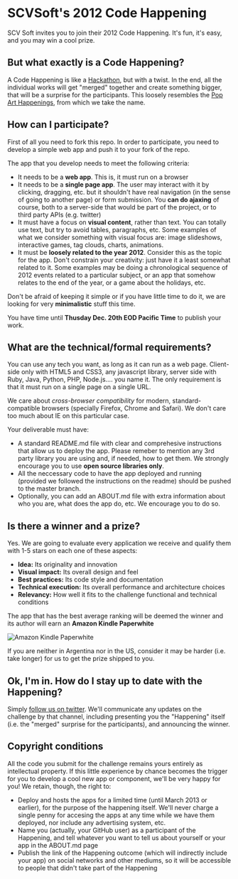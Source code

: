 SCVSoft's 2012 Code Happening
=============================

SCV Soft invites you to join their 2012 Code Happening. It's fun, it's easy, and you may win a cool prize.

## But what exactly is a Code Happening?

A Code Happening is like a [Hackathon](https://en.wikipedia.org/wiki/Hackathon), but with a twist. In the end, all the individual works will get "merged" together and create something bigger, that will be a surprise for the participants. This loosely resembles the [Pop Art Happenings](https://en.wikipedia.org/wiki/Happening), from which we take the name.

## How can I participate?

First of all you need to fork this repo. In order to participate, you need to develop a simple web app and push it to your fork of the repo.

The app that you develop needs to meet the following criteria:

- It needs to be a **web app**. This is, it must run on a browser
- It needs to be a **single page app**. The user may interact with it by clicking, dragging, etc. but it shouldn't have real navigation (in the sense of going to another page) or form submission. You **can do ajaxing** of course, both to a server-side that would be part of the project, or to third party APIs (e.g. twitter)
- It must have a focus on **visual content**, rather than text. You can totally use text, but try to avoid tables, paragraphs, etc. Some examples of what we consider something with visual focus are: image slideshows, interactive games, tag clouds, charts, animations.
- It must be **loosely related to the year 2012**. Consider this as the topic for the app. Don't constrain your creativity: just have it a least somewhat related to it. Some examples may be doing a chronological sequence of 2012 events related to a particular subject, or an app that somehow relates to the end of the year, or a game about the holidays, etc.

Don't be afraid of keeping it simple or if you have little time to do it, we are looking for very **minimalistic** stuff this time.

You have time until **Thusday Dec. 20th EOD Pacific Time** to publish your work.

## What are the technical/formal requirements?

You can use any tech you want, as long as it can run as a web page. Client-side only with HTML5 and CSS3, any javascript library, server side with Ruby, Java, Python, PHP, Node.js.... you name it. The only requirement is that it must run on a single page on a single URL.

We care about *cross-browser compatibility* for modern, standard-compatible browsers (specially Firefox, Chrome and Safari). We don't care too much about IE on this particular case.

Your deliverable must have:

- A standard README.md file with clear and comprehesive instructions that allow us to deploy the app. Please remeber to mention any 3rd party library you are using and, if needed, how to get them. We strongly encourage you to use **open source libraries only**.
- All the neccessary code to have the app deployed and running (provided we followed the instructions on the readme) should be pushed to the master branch.
- Optionally, you can add an ABOUT.md file with extra information about who you are, what does the app do, etc. We encourage you to do so.

## Is there a winner and a prize?

Yes. We are going to evaluate every application we receive and qualify them with 1-5 stars on each one of these aspects:

- **Idea:** Its originality and innovation
- **Visual impact:** Its overall design and feel
- **Best practices:** Its code style and documentation
- **Technical execution:** Its overall performance and architecture choices
- **Relevancy:** How well it fits to the challenge functional and technical conditions


The app that has the best average ranking will be deemed the winner and its author will earn an **Amazon Kindle Paperwhite**

![Amazon Kindle Paperwhite](http://g-ecx.images-amazon.com/images/G/01/kindle/dp/2012/KC/KC-slate-01-lg-hol._V401028090_.jpg)

If you are neither in Argentina nor in the US, consider it may be harder (i.e. take longer) for us to get the prize shipped to you.

## Ok, I'm in. How do I stay up to date with the Happening?

Simply [follow us on twitter](https://twitter.com/scvsoft). We'll communicate any updates on the challenge by that channel, including presenting you the "Happening" itself (i.e. the "merged" surprise for the participants), and announcing the winner.

## Copyright conditions

All the code you submit for the challenge remains yours entirely as intellectual property. If this little experience by chance becomes the trigger for you to develop a cool new app or component, we'll be very happy for you! We retain, though, the right to:

- Deploy and hosts the apps for a limited time (until March 2013 or earlier), for the purpose of the happening itself. We'll never charge a single penny for accesing the apps at any time while we have them deployed, nor include any advertising system, etc.
- Name you (actually, your GitHub user) as a participant of the Happening, and tell whatever you want to tell us about yourself or your app in the ABOUT.md page
- Publish the link of the Happening outcome (which will indirectly include your app) on social networks and other mediums, so it will be accessible to people that didn't take part of the Happening

 
